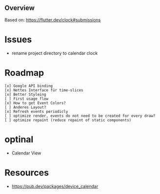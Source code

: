 ## Overview
Based on: https://flutter.dev/clock#submissions

# Issues
- rename project directory to calendar clock

# Roadmap

    [x] Google API binding
    [x] Nettes Interface für time-slices
    [x] Better Styleing
    [ ] First usage flow
    [x] How to get Event Colors?
    [ ] Anderes Layout?
    [x] Refresh events periodicly
    [ ] optimize render, events do not need to be created for every draw?
    [ ] optimize repaint (reduce repaint of static components) 
# optinal
- Calendar View


# Resources
- https://pub.dev/packages/device_calendar

